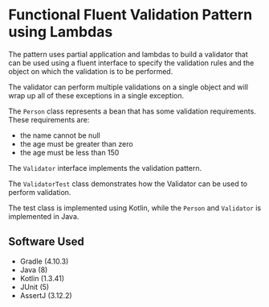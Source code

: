 # Functional Fluent Validation Pattern using Lambdas

The pattern uses partial application and lambdas to build a validator that can be used using a 
fluent interface to specify the validation rules and the object on which the validation is to be performed.

The validator can perform multiple validations on a single object and will wrap up all of these exceptions in a single exception. 

The `Person` class represents a bean that has some validation requirements. These requirements are:
- the name cannot be null
- the age must be greater than zero
- the age must be less than 150

The `Validator` interface implements the validation pattern.

The `ValidatorTest` class demonstrates how the Validator can be used to perform validation.

The test class is implemented using Kotlin, while the `Person` and `Validator` is implemented in Java.

## Software Used

- Gradle (4.10.3)
- Java (8)
- Kotlin (1.3.41)
- JUnit (5)
- AssertJ (3.12.2)